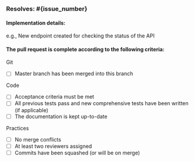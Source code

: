 ### Resolves: #{issue_number}

#### Implementation details:

e.g., New endpoint created for checking the status of the API


#### The pull request is complete according to the following criteria:

Git
  - [ ] Master branch has been merged into this branch

Code  
  - [ ] Acceptance criteria must be met
  - [ ] All previous tests pass and new comprehensive tests have been written (if applicable)
  - [ ] The documentation is kept up-to-date
  
Practices
  - [ ] No merge conflicts
  - [ ] At least two reviewers assigned
  - [ ] Commits have been squashed (or will be on merge) 
